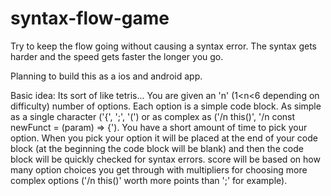 # syntax-flow-game
Try to keep the flow going without causing a syntax error. The syntax gets harder and the speed gets faster the longer you go.

Planning to build this as a ios and android app.

Basic idea:
Its sort of like tetris...
You are given an 'n' (1<n<6 depending on difficulty) number of options.
Each option is a simple code block. As simple as a single character ('{', ';', '(') or as complex as ('/n this()', '/n const newFunct = (param) => {').
You have a short amount of time to pick your option. 
When you pick your option it will be placed at the end of your code block (at the beginning the code block will be blank)
and then the code block will be quickly checked for syntax errors.
score will be based on how many option choices you get through with multipliers for choosing more complex options ('/n this()' worth more points than ';' for example).
